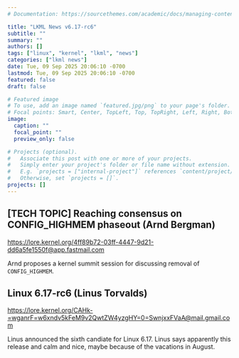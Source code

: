 ```yaml
---
# Documentation: https://sourcethemes.com/academic/docs/managing-content/

title: "LKML News v6.17-rc6"
subtitle: ""
summary: ""
authors: []
tags: ["linux", "kernel", "lkml", "news"]
categories: ["lkml news"]
date: Tue, 09 Sep 2025 20:06:10 -0700
lastmod: Tue, 09 Sep 2025 20:06:10 -0700
featured: false
draft: false

# Featured image
# To use, add an image named `featured.jpg/png` to your page's folder.
# Focal points: Smart, Center, TopLeft, Top, TopRight, Left, Right, BottomLeft, Bottom, BottomRight.
image:
  caption: ""
  focal_point: ""
  preview_only: false

# Projects (optional).
#   Associate this post with one or more of your projects.
#   Simply enter your project's folder or file name without extension.
#   E.g. `projects = ["internal-project"]` references `content/project/deep-learning/index.md`.
#   Otherwise, set `projects = []`.
projects: []
---
```


[TECH TOPIC] Reaching consensus on CONFIG_HIGHMEM phaseout (Arnd Bergman)
-------------------------------------------------------------------------

https://lore.kernel.org/4ff89b72-03ff-4447-9d21-dd6a5fe1550f@app.fastmail.com

Arnd proposes a kernel summit session for discussing removal of `CONFIG_HIGHMEM`.


Linux 6.17-rc6 (Linus Torvalds)
-------------------------------

https://lore.kernel.org/CAHk-=wganrF=w6xndv5kFeM9v2QwtZW4yzgHY=0=SwnjxxFVaA@mail.gmail.com

Linus announced the sixth candiate for Linux 6.17.  Linus says apparently this
release and calm and nice, maybe because of the vacations in August.
